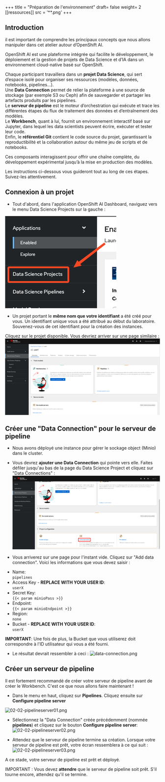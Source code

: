 +++
title = "Préparation de l'environnement"
draft= false
weight= 2
[[ressources]]
  src = '**.png'
+++

## Introduction

il est important de comprendre les principaux concepts que nous allons manipuler dans cet atelier autour d’OpenShift AI.

OpenShift AI est une plateforme intégrée qui facilite le développement, le déploiement et la gestion de projets de Data Science et d’IA dans un environnement cloud-native basé sur OpenShift.

Chaque participant travaillera dans un **projet Data Science**, qui sert d’espace isolé pour organiser ses ressources (modèles, données, notebooks, pipelines…).  
Une **Data Connection** permet de relier la plateforme à une source de stockage (par exemple S3 ou Ceph) afin de sauvegarder et partager les artefacts produits par les pipelines.  
Le **serveur de pipeline** est le moteur d’orchestration qui exécute et trace les différentes étapes du flux de traitement des données et d’entraînement des modèles.  
Le **Workbench**, quant à lui, fournit un environnement interactif basé sur Jupyter, dans lequel les data scientists peuvent écrire, exécuter et tester leur code.  
Enfin, le **référentiel Git** contient le code source du projet, garantissant la reproductibilité et la collaboration autour du même jeu de scripts et de notebooks.

Ces composants interagissent pour offrir une chaîne complète, du développement expérimental jusqu’à la mise en production des modèles.

Les instructions ci-dessous vous guideront tout au long de ces étapes. Suivez-les attentivement.

## Connexion à un projet

* Tout d'abord, dans l'application OpenShift AI Dashboard, naviguez vers le menu Data Science Projects sur la gauche :

![02-02-ds-proj-nav](02-02-ds-proj-nav.png)

* Un projet portant le **même nom que votre identifiant** a été créé pour vous. Un identifiant unique vous a été attribué au début du laboratoire. Souvenez-vous de cet identifiant pour la création des instances. 

Cliquez sur le projet disponible. Vous devriez arriver sur une page similaire :
![project-empty-state](project-empty-state.png)

## Créer une "Data Connection" pour le serveur de pipeline

* Nous avons déployé une instance pour gérer le sockage object (Minio) dans le cluster.
* Vous devrez **ajouter une Data Connection** qui pointe vers elle. Faites défiler jusqu'au bas de la page du Data Science Project et cliquez sur "Data Connections" :
![02-02-add-dc.png](02-02-add-dc.png)

* Vous arriverez sur une page pour l'instant vide. Cliquez sur "Add data connection". Voici les informations que vous devez saisir :
- Name:  
```pipelines```
- Access Key - **REPLACE WITH YOUR USER ID**:  
```userX```
- Secret Key:  
```{{< param minioPass >}}```
- Endpoint:  
```{{< param minioEndpoint >}}```
- Region:  
```none```
- Bucket - **REPLACE WITH YOUR USER ID**:  
```userX```

**IMPORTANT**: Une fois de plus, la Bucket que vous utiliserez doit correspondre à l'ID utilisateur qui vous a été fourni.

* Le résultat devrait ressembler à ceci :
![data-connection.png](data-connection.png)

## Créer un serveur de pipeline

Il est fortement recommandé de créer votre serveur de pipeline avant de créer le Workbench. C'est ce que nous allons faire maintenant !

* Dans le menu en haut, cliquez sur **Pipelines**. Cliquez ensuite sur **Configure pipeline server**

![02-02-pipelineserver01.png](02-02-pipelineserver01.png)

* Sélectionnez la "Data Connection" créée précédemment (nommée **pipelines**) et cliquez sur le bouton **Configure pipeline server**:
![02-02-pipelineserver02.png](02-02-pipelineserver02.png)

* Attendez que le serveur de pipeline termine sa création. Lorsque votre serveur de pipeline est prêt, votre écran ressemblera à ce qui suit :
![02-02-pipelineserver03.png](02-02-pipelineserver03.png)

A ce stade, votre serveur de pipeline est prêt et déployé.

IMPORTANT : Vous devez **attendre** que le serveur de pipeline soit prêt. S'il tourne encore, attendez qu'il se termine.
